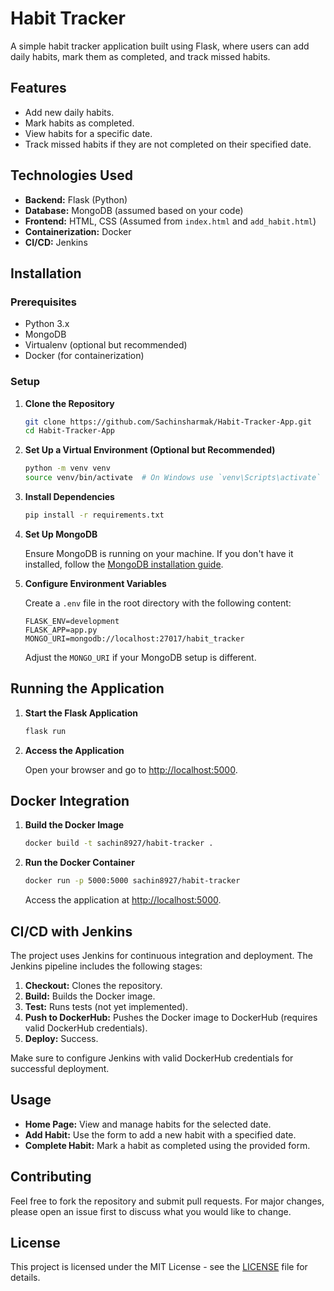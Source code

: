 # Habit Tracker

A simple habit tracker application built using Flask, where users can add daily habits, mark them as completed, and track missed habits.

## Features

- Add new daily habits.
- Mark habits as completed.
- View habits for a specific date.
- Track missed habits if they are not completed on their specified date.

## Technologies Used

- **Backend:** Flask (Python)
- **Database:** MongoDB (assumed based on your code)
- **Frontend:** HTML, CSS (Assumed from `index.html` and `add_habit.html`)
- **Containerization:** Docker
- **CI/CD:** Jenkins

## Installation

### Prerequisites

- Python 3.x
- MongoDB
- Virtualenv (optional but recommended)
- Docker (for containerization)

### Setup

1. **Clone the Repository**

    ```bash
    git clone https://github.com/Sachinsharmak/Habit-Tracker-App.git
    cd Habit-Tracker-App
    ```

2. **Set Up a Virtual Environment (Optional but Recommended)**

    ```bash
    python -m venv venv
    source venv/bin/activate  # On Windows use `venv\Scripts\activate`
    ```

3. **Install Dependencies**

    ```bash
    pip install -r requirements.txt
    ```

4. **Set Up MongoDB**

    Ensure MongoDB is running on your machine. If you don't have it installed, follow the [MongoDB installation guide](https://docs.mongodb.com/manual/installation/).

5. **Configure Environment Variables**

    Create a `.env` file in the root directory with the following content:

    ```env
    FLASK_ENV=development
    FLASK_APP=app.py
    MONGO_URI=mongodb://localhost:27017/habit_tracker
    ```

    Adjust the `MONGO_URI` if your MongoDB setup is different.

## Running the Application

1. **Start the Flask Application**

    ```bash
    flask run
    ```

2. **Access the Application**

    Open your browser and go to [http://localhost:5000](http://localhost:5000).

## Docker Integration

1. **Build the Docker Image**

    ```bash
    docker build -t sachin8927/habit-tracker .
    ```

2. **Run the Docker Container**

    ```bash
    docker run -p 5000:5000 sachin8927/habit-tracker
    ```

    Access the application at [http://localhost:5000](http://localhost:5000).

## CI/CD with Jenkins

The project uses Jenkins for continuous integration and deployment. The Jenkins pipeline includes the following stages:

1. **Checkout:** Clones the repository.
2. **Build:** Builds the Docker image.
3. **Test:** Runs tests (not yet implemented).
4. **Push to DockerHub:** Pushes the Docker image to DockerHub (requires valid DockerHub credentials).
5. **Deploy:** Success.

Make sure to configure Jenkins with valid DockerHub credentials for successful deployment.

## Usage

- **Home Page:** View and manage habits for the selected date.
- **Add Habit:** Use the form to add a new habit with a specified date.
- **Complete Habit:** Mark a habit as completed using the provided form.

## Contributing

Feel free to fork the repository and submit pull requests. For major changes, please open an issue first to discuss what you would like to change.

## License

This project is licensed under the MIT License - see the [LICENSE](LICENSE) file for details.
